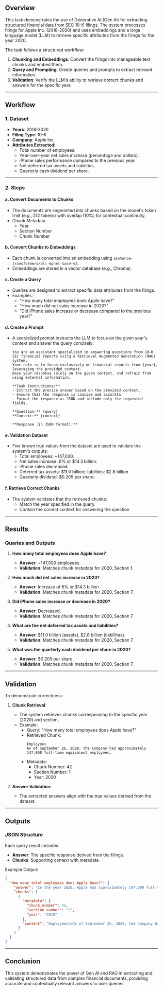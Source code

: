## Overview

This task demonstrates the use of Generative AI (Gen AI) for extracting structured financial data from SEC 10-K filings. The system processes filings for Apple Inc. (2018-2020) and uses embeddings and a large language model (LLM) to retrieve specific attributes from the filings for the year 2020.

The task follows a structured workflow:
1. **Chunking and Embeddings**: Convert the filings into manageable text chunks and embed them.
2. **Query and Prompting**: Create queries and prompts to extract relevant information.
3. **Validation**: Verify the LLM's ability to retrieve correct chunks and answers for the specific year.

---

## Workflow

### 1. **Dataset**
- **Years**: 2018-2020
- **Filing Type**: 10-K
- **Company**: Apple Inc.
- **Attributes Extracted**: 
  - Total number of employees.
  - Year-over-year net sales increase (percentage and dollars).
  - iPhone sales performance compared to the previous year.
  - Net deferred tax assets and liabilities.
  - Quarterly cash dividend per share.

---

### 2. **Steps**

#### a. **Convert Documents to Chunks**
- The documents are segmented into chunks based on the model's token limit (e.g., 512 tokens) with overlap (10%) for contextual continuity.
- Chunk Metadata:
  - Year
  - Section Number
  - Chunk Number

#### b. **Convert Chunks to Embeddings**
- Each chunk is converted into an embedding using `sentence-transformers/all-mpnet-base-v2`.
- Embeddings are stored in a vector database (e.g., Chroma).

#### c. **Create a Query**
- Queries are designed to extract specific data attributes from the filings.
- Examples:
  - "How many total employees does Apple have?"
  - "How much did net sales increase in 2020?"
  - "Did iPhone sales increase or decrease compared to the previous year?"

#### d. **Create a Prompt**
- A specialized prompt instructs the LLM to focus on the given year's context and answer the query concisely:
  ```
  You are an assistant specialized in answering questions from 10-K SEC financial reports using a Retrieval Augmented Generation (RAG) system.
  Your role is to focus exclusively on financial reports from {year}, leveraging the provided context.
  Base your response solely on the given context, and refrain from using external information.
  
  **Task Instructions:**
  - Extract the precise answer based on the provided context.
  - Ensure that the response is concise and accurate.
  - Format the response as JSON and include only the requested fields.

  **Question:** {query}
  **Context:** {context}

  **Response (in JSON format):**
  ```

#### e. **Validation Dataset**
- Five known true values from the dataset are used to validate the system's outputs:
  - Total employees: ~147,000.
  - Net sales increase: 6% or $14.3 billion.
  - iPhone sales decreased.
  - Deferred tax assets: $11.0 billion; liabilities: $2.8 billion.
  - Quarterly dividend: $0.205 per share.

#### f. **Retrieve Correct Chunks**
- The system validates that the retrieved chunks:
  - Match the year specified in the query.
  - Contain the correct context for answering the question.

---

## Results

### Queries and Outputs

1. **How many total employees does Apple have?**
   - **Answer**: ~147,000 employees.
   - **Validation**: Matches chunk metadata for 2020, Section 1.

2. **How much did net sales increase in 2020?**
   - **Answer**: Increase of 6% or $14.3 billion.
   - **Validation**: Matches chunk metadata for 2020, Section 7.

3. **Did iPhone sales increase or decrease in 2020?**
   - **Answer**: Decreased.
   - **Validation**: Matches chunk metadata for 2020, Section 7.

4. **What are the net deferred tax assets and liabilities?**
   - **Answer**: $11.0 billion (assets), $2.8 billion (liabilities).
   - **Validation**: Matches chunk metadata for 2020, Section 7.

5. **What was the quarterly cash dividend per share in 2020?**
   - **Answer**: $0.205 per share.
   - **Validation**: Matches chunk metadata for 2020, Section 7.

---

## Validation

To demonstrate correctness:
1. **Chunk Retrieval**:
   - The system retrieves chunks corresponding to the specific year (2020) and section.
   - Example:
     - Query: "How many total employees does Apple have?"
     - Retrieved Chunk:
       ```
       Employees
       As of September 26, 2020, the Company had approximately 147,000 full-time equivalent employees.
       ```
     - Metadata:
       - Chunk Number: 42
       - Section Number: 1
       - Year: 2020

2. **Answer Validation**:
   - The extracted answers align with the true values derived from the dataset.

---

## Outputs

### JSON Structure
Each query result includes:
- **Answer**: The specific response derived from the filings.
- **Chunks**: Supporting context with metadata.

Example Output:
```json
{
  "How many total employees does Apple have?": {
    "answer": "In the year 2020, Apple had approximately 147,000 full-time equivalent employees.",
    "chunks": [
      {
        "metadata": {
          "chunk_number": 42,
          "section_number": "1",
          "year": "2020"
        },
        "content": "Employees\nAs of September 26, 2020, the Company had approximately 147,000 full-time equivalent employees."
      }
    ]
  }
}
```

---

## Conclusion

This system demonstrates the power of Gen AI and RAG in extracting and validating structured data from complex financial documents, providing accurate and contextually relevant answers to user queries.
